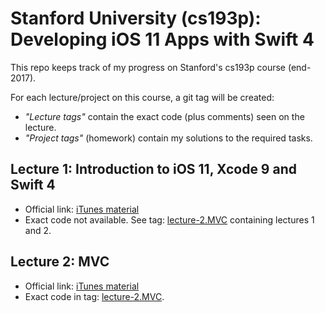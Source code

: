 # Stanford University (cs193p): Developing iOS 11 Apps with Swift 4

This repo keeps track of my progress on Stanford's cs193p course (end-2017).

For each lecture/project on this course, a git tag will be created:
* *"Lecture tags"* contain the exact code (plus comments) seen on the lecture. 
* *"Project tags"* (homework) contain my solutions to the required tasks.

## Lecture 1: Introduction to iOS 11, Xcode 9 and Swift 4

* Official link: [iTunes material](https://itunes.apple.com/vn/course/developing-ios-11-apps-with-swift/id1309275316)
* Exact code not available. See tag: [lecture-2.MVC](https://github.com/rubenbaca/cs193p_iOS11/tree/lecture-2.MVC) containing lectures 1 and 2.


## Lecture 2: MVC

* Official link: [iTunes material](https://itunes.apple.com/vn/course/developing-ios-11-apps-with-swift/id1309275316)
* Exact code in tag: [lecture-2.MVC](https://github.com/rubenbaca/cs193p_iOS11/tree/lecture-2.MVC).
